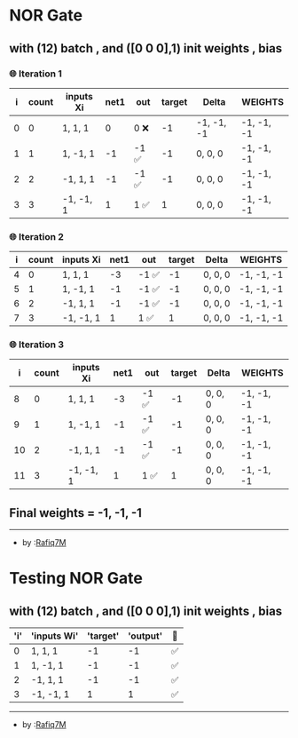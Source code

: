 # NOR Gate 
 ## with (12) batch , and ([0 0 0],1) init weights , bias  

### 🌐 Iteration 1

| i | count | inputs Xi | net1 | out | target | Delta  | WEIGHTS |
|---|---|---|---|---|---|---|---|
| 0 | 0 | 1, 1, 1 | 0 | 0 ❌| -1 | -1, -1, -1 | -1, -1, -1 |
| 1 | 1 | 1, -1, 1 | -1 | -1 ✅| -1 | 0, 0, 0 | -1, -1, -1 |
| 2 | 2 | -1, 1, 1 | -1 | -1 ✅| -1 | 0, 0, 0 | -1, -1, -1 |
| 3 | 3 | -1, -1, 1 | 1 | 1 ✅| 1 | 0, 0, 0 | -1, -1, -1 |

### 🌐 Iteration 2

| i | count | inputs Xi | net1 | out | target | Delta  | WEIGHTS |
|---|---|---|---|---|---|---|---|
| 4 | 0 | 1, 1, 1 | -3 | -1 ✅| -1 | 0, 0, 0 | -1, -1, -1 |
| 5 | 1 | 1, -1, 1 | -1 | -1 ✅| -1 | 0, 0, 0 | -1, -1, -1 |
| 6 | 2 | -1, 1, 1 | -1 | -1 ✅| -1 | 0, 0, 0 | -1, -1, -1 |
| 7 | 3 | -1, -1, 1 | 1 | 1 ✅| 1 | 0, 0, 0 | -1, -1, -1 |

### 🌐 Iteration 3

| i | count | inputs Xi | net1 | out | target | Delta  | WEIGHTS |
|---|---|---|---|---|---|---|---|
| 8 | 0 | 1, 1, 1 | -3 | -1 ✅| -1 | 0, 0, 0 | -1, -1, -1 |
| 9 | 1 | 1, -1, 1 | -1 | -1 ✅| -1 | 0, 0, 0 | -1, -1, -1 |
| 10 | 2 | -1, 1, 1 | -1 | -1 ✅| -1 | 0, 0, 0 | -1, -1, -1 |
| 11 | 3 | -1, -1, 1 | 1 | 1 ✅| 1 | 0, 0, 0 | -1, -1, -1 |

## Final weights = -1, -1, -1


---


- by :[Rafiq7M](https://github.com/Rafiq7M)
# Testing NOR Gate 
 ## with (12) batch , and ([0 0 0],1) init weights , bias  

| 'i' |'inputs Wi' |'target' | 'output' |💱|
|---|---|---|---|---|
| 0 | 1, 1, 1 | -1 | -1|✅|
| 1 | 1, -1, 1 | -1 | -1|✅|
| 2 | -1, 1, 1 | -1 | -1|✅|
| 3 | -1, -1, 1 | 1 | 1|✅|

---


- by :[Rafiq7M](https://github.com/Rafiq7M)
